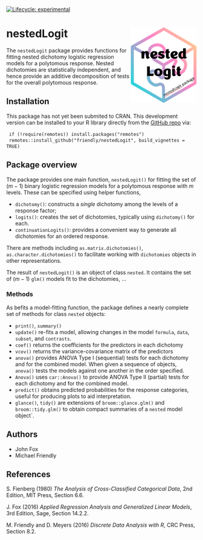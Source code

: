 
<!-- badges: start -->
[![Lifecycle: experimental](https://img.shields.io/badge/lifecycle-experimental-orange.svg)](https://lifecycle.r-lib.org/articles/stages.html#experimental)
<!-- badges: end -->

# nestedLogit <img src="man/figures/logo.png" style="float:right; height:200px;" />

The `nestedLogit` package provides functions for fitting nested dichotomy logistic regression models
for a polytomous response. Nested dichotomies are statistically independent, and hence provide an
additive decomposition of tests for the overall polytomous response.

## Installation

This package has not yet been submited to CRAN.
This development version can be installed to your R library directly from the [GitHub repo](https://github.com/friendly/nestedLogit) via:

     if (!require(remotes)) install.packages("remotes")
     remotes::install_github("friendly/nestedLogit", build_vignettes = TRUE)



## Package overview

The package provides one main function, `nestedLogit()` for fitting the set of $(m-1)$
binary logistic regression models for a polytomous response with $m$ levels.
These can be specified using helper functions,

* `dichotomy()`: constructs a _single_ dichotomy among the levels of a response factor;
* `logits()`: creates the set of dichotomies, typically using `dichotomy()` for each.
* `continuationLogits()`: provides a convenient way to generate all dichotomies for an ordered response.

There are methods including `as.matrix.dichotomies()`, `as.character.dichotomies()`
to facilitate working with `dichotomies` objects in other representations.

The result of `nestedLogit()` is an object of class `nested`. It contains
the set of $(m-1)$ `glm()` models fit to the dichotomies, ...

### Methods


As befits a model-fitting function, the package defines a nearly complete set of methods for class `nested` objects:

* `print()`, `summary()`
* `update()` re-fits a model, allowing changes in the model `formula`, `data`, `subset`, and `contrasts`.
* `coef()` returns the coefficients for the predictors in each dichotomy
* `vcov()` returns the variance-covariance matrix of the predictors
* `anova()` provides ANOVA Type I (sequential) tests for each dichotomy and for the combined model. When given a sequence of objects, `anova()` tests the models against one another in the order specified.
* `Anova()` uses `car::Anova()` to provide ANOVA Type II (partial) tests for each dichotomy and for the combined model.
* `predict()` obtains predicted probabilities for the response categories, useful for producing plots to aid interpretation.
* `glance()`, `tidy()` are extensions of `broom::glance.glm()` and `broom::tidy.glm()` to obtain compact summaries of a `nested` model object`.


## Authors
* John Fox
* Michael Friendly

## References

S. Fienberg (1980) _The Analysis of Cross-Classified Categorical Data_, 2nd Edition, MIT Press, Section 6.6.

J. Fox (2016) _Applied Regression Analysis and Generalized Linear Models_, 3rd Edition, Sage, Section 14.2.2.

M. Friendly and D. Meyers (2016) _Discrete Data Analysis with R_, CRC Press, Section 8.2.
